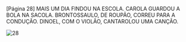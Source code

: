 [Página 28]
MAIS UM DIA FINDOU NA ESCOLA.
CAROLA GUARDOU A BOLA NA SACOLA.
BRONTOSSAULO, DE ROUPÃO, CORREU PARA A CONDUÇÃO.
DINOEL, COM O VIOLÃO, CANTAROLOU UMA CANÇÃO.


![28](./img/page_28-01.jpg)

